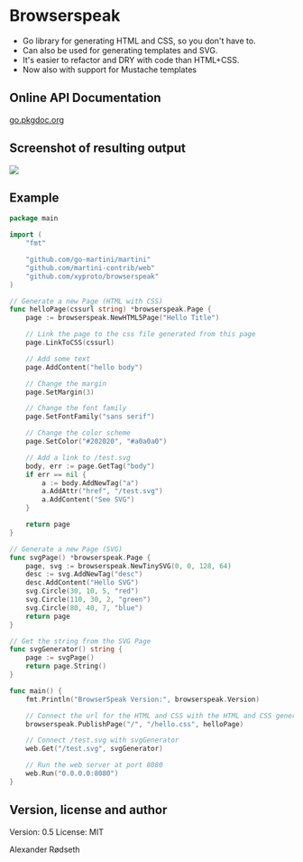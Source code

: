 Browserspeak
============

* Go library for generating HTML and CSS, so you don't have to.
* Can also be used for generating templates and SVG.
* It's easier to refactor and DRY with code than HTML+CSS.
* Now also with support for Mustache templates

Online API Documentation
------------------------

[go.pkgdoc.org](http://go.pkgdoc.org/github.com/xyproto/browserspeak)

Screenshot of resulting output
------------------------------

<img src="https://raw.github.com/xyproto/browserspeak/master/browserspeak.png">

Example
-------

```go
package main

import (
	"fmt"

	"github.com/go-martini/martini"
	"github.com/martini-contrib/web"
	"github.com/xyproto/browserspeak"
)

// Generate a new Page (HTML with CSS)
func helloPage(cssurl string) *browserspeak.Page {
	page := browserspeak.NewHTML5Page("Hello Title")

	// Link the page to the css file generated from this page
	page.LinkToCSS(cssurl)

	// Add some text
	page.AddContent("hello body")

	// Change the margin
	page.SetMargin(3)

	// Change the font family
	page.SetFontFamily("sans serif")

	// Change the color scheme
	page.SetColor("#202020", "#a0a0a0")

	// Add a link to /test.svg
	body, err := page.GetTag("body")
	if err == nil {
		a := body.AddNewTag("a")
		a.AddAttr("href", "/test.svg")
		a.AddContent("See SVG")
	}

	return page
}

// Generate a new Page (SVG)
func svgPage() *browserspeak.Page {
	page, svg := browserspeak.NewTinySVG(0, 0, 128, 64)
	desc := svg.AddNewTag("desc")
	desc.AddContent("Hello SVG")
	svg.Circle(30, 10, 5, "red")
	svg.Circle(110, 30, 2, "green")
	svg.Circle(80, 40, 7, "blue")
	return page
}

// Get the string from the SVG Page
func svgGenerator() string {
	page := svgPage()
	return page.String()
}

func main() {
	fmt.Println("BrowserSpeak Version:", browserspeak.Version)

	// Connect the url for the HTML and CSS with the HTML and CSS generated from helloPage
	browserspeak.PublishPage("/", "/hello.css", helloPage)

	// Connect /test.svg with svgGenerator
	web.Get("/test.svg", svgGenerator)

	// Run the web server at port 8080
	web.Run("0.0.0.0:8080")
}
```

Version, license and author
---------------------------

Version: 0.5
License: MIT

Alexander Rødseth <rodseth at gmail.com>

